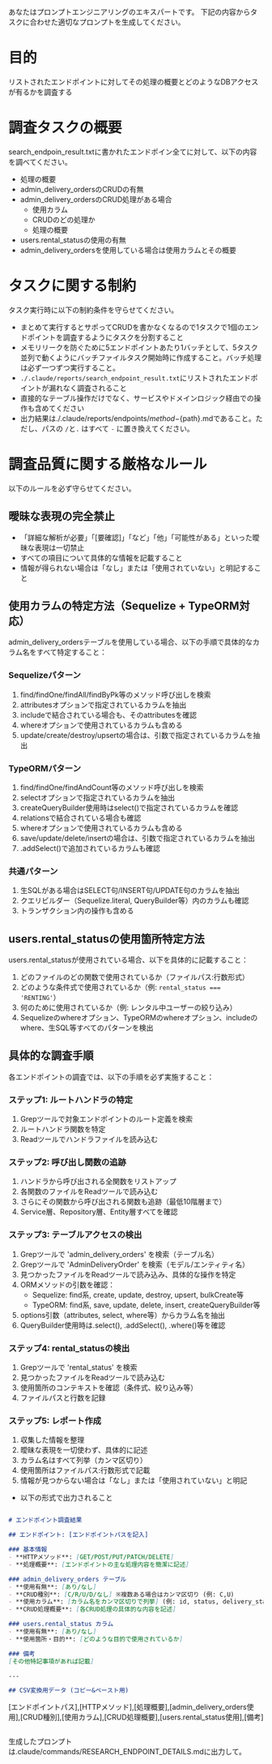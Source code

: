 あなたはプロンプトエンジニアリングのエキスパートです。
下記の内容からタスクに合わせた適切なプロンプトを生成してください。

# 目的
リストされたエンドポイントに対してその処理の概要とどのようなDBアクセスが有るかを調査する

# 調査タスクの概要
search_endpoin_result.txtに書かれたエンドポイン全てに対して、以下の内容を調べてください。
- 処理の概要
- admin_delivery_ordersのCRUDの有無
- admin_delivery_ordersのCRUD処理がある場合
  - 使用カラム
  - CRUDのどの処理か
  - 処理の概要
- users.rental_statusの使用の有無
- admin_delivery_ordersを使用している場合は使用カラムとその概要

# タスクに関する制約
タスク実行時に以下の制約条件を守らせてください。
- まとめて実行するとサポってCRUDを書かなくなるので1タスクで1個のエンドポイントを調査するようにタスクを分割すること
- メモリリークを防ぐために5エンドポイントあたり1バッチとして、5タスク並列で動くようにバッチファイルタスク開始時に作成すること。バッチ処理は必ず一つずつ実行すること。
- `./.claude/reports/search_endpoint_result.txt`にリストされたエンドポイントが漏れなく調査されること
- 直接的なテーブル操作だけでなく、サービスやドメインロジック経由での操作も含めてください
- 出力結果は./.claude/reports/endpoints/${method}-${path}.mdであること。ただし、パスの `/`と`.` はすべて `-` に置き換えてください。

# 調査品質に関する厳格なルール
以下のルールを必ず守らせてください。

## 曖昧な表現の完全禁止
- 「詳細な解析が必要」「[要確認]」「など」「他」「可能性がある」といった曖昧な表現は一切禁止
- すべての項目について具体的な情報を記載すること
- 情報が得られない場合は「なし」または「使用されていない」と明記すること

## 使用カラムの特定方法（Sequelize + TypeORM対応）
admin_delivery_ordersテーブルを使用している場合、以下の手順で具体的なカラム名をすべて特定すること：

### Sequelizeパターン
1. find/findOne/findAll/findByPk等のメソッド呼び出しを検索
2. attributesオプションで指定されているカラムを抽出
3. includeで結合されている場合も、そのattributesを確認
4. whereオプションで使用されているカラムも含める
5. update/create/destroy/upsertの場合は、引数で指定されているカラムを抽出

### TypeORMパターン
1. find/findOne/findAndCount等のメソッド呼び出しを検索
2. selectオプションで指定されているカラムを抽出
3. createQueryBuilder使用時はselect()で指定されているカラムを確認
4. relationsで結合されている場合も確認
5. whereオプションで使用されているカラムも含める
6. save/update/delete/insertの場合は、引数で指定されているカラムを抽出
7. .addSelect()で追加されているカラムも確認

### 共通パターン
1. 生SQLがある場合はSELECT句/INSERT句/UPDATE句のカラムを抽出
2. クエリビルダー（Sequelize.literal, QueryBuilder等）内のカラムも確認
3. トランザクション内の操作も含める

## users.rental_statusの使用箇所特定方法
users.rental_statusが使用されている場合、以下を具体的に記載すること：

1. どのファイルのどの関数で使用されているか（ファイルパス:行数形式）
2. どのような条件式で使用されているか（例: `rental_status === 'RENTING'`）
3. 何のために使用されているか（例: レンタル中ユーザーの絞り込み）
4. Sequelizeのwhereオプション、TypeORMのwhereオプション、includeのwhere、生SQL等すべてのパターンを検出

## 具体的な調査手順
各エンドポイントの調査では、以下の手順を必ず実施すること：

### ステップ1: ルートハンドラの特定
1. Grepツールで対象エンドポイントのルート定義を検索
2. ルートハンドラ関数を特定
3. Readツールでハンドラファイルを読み込む

### ステップ2: 呼び出し関数の追跡
1. ハンドラから呼び出される全関数をリストアップ
2. 各関数のファイルをReadツールで読み込む
3. さらにその関数から呼び出される関数も追跡（最低10階層まで）
4. Service層、Repository層、Entity層すべてを確認

### ステップ3: テーブルアクセスの検出
1. Grepツールで 'admin_delivery_orders' を検索（テーブル名）
2. Grepツールで 'AdminDeliveryOrder' を検索（モデル/エンティティ名）
3. 見つかったファイルをReadツールで読み込み、具体的な操作を特定
4. ORMメソッドの引数を確認：
   - Sequelize: find系, create, update, destroy, upsert, bulkCreate等
   - TypeORM: find系, save, update, delete, insert, createQueryBuilder等
5. options引数（attributes, select, where等）からカラム名を抽出
6. QueryBuilder使用時は.select(), .addSelect(), .where()等を確認

### ステップ4: rental_statusの検出
1. Grepツールで 'rental_status' を検索
2. 見つかったファイルをReadツールで読み込む
3. 使用箇所のコンテキストを確認（条件式、絞り込み等）
4. ファイルパスと行数を記録

### ステップ5: レポート作成
1. 収集した情報を整理
2. 曖昧な表現を一切使わず、具体的に記述
3. カラム名はすべて列挙（カンマ区切り）
4. 使用箇所はファイルパス:行数形式で記載
5. 情報が見つからない場合は「なし」または「使用されていない」と明記
- 以下の形式で出力されること
```md

# エンドポイント調査結果

## エンドポイント: [エンドポイントパスを記入]

### 基本情報
- **HTTPメソッド**: [GET/POST/PUT/PATCH/DELETE]
- **処理概要**: [エンドポイントの主な処理内容を簡潔に記述]

### admin_delivery_orders テーブル
- **使用有無**: [あり/なし]
- **CRUD種別**: [C/R/U/D/なし] ※複数ある場合はカンマ区切り (例: C,U)
- **使用カラム**: [カラム名をカンマ区切りで列挙] (例: id, status, delivery_status, delivered_date)
- **CRUD処理概要**: [各CRUD処理の具体的な内容を記述]

### users.rental_status カラム
- **使用有無**: [あり/なし]
- **使用箇所・目的**: [どのような目的で使用されているか]

### 備考
[その他特記事項があれば記載]

---

## CSV変換用データ (コピー&ペースト用)
```
[エンドポイントパス],[HTTPメソッド],[処理概要],[admin_delivery_orders使用],[CRUD種別],[使用カラム],[CRUD処理概要],[users.rental_status使用],[備考]
```
```

生成したプロンプトは.claude/commands/RESEARCH_ENDPOINT_DETAILS.mdに出力して。

